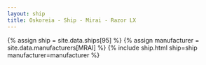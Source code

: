 ```yaml
---
layout: ship
title: Oskoreia - Ship - Mirai - Razor LX
---
```

{% assign ship = site.data.ships[95] %}
{% assign manufacturer = site.data.manufacturers[MRAI] %}
{% include ship.html ship=ship manufacturer=manufacturer %}
